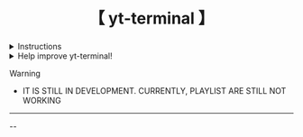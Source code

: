 <div align="center">
    <h1>【 yt-terminal 】</h1>
    <h3></h3>
</div>

<div align="center">

</div>
<details>
  <summary>Instructions</summary>

   - Installation
   ```installation
     git clone https://github.com/hans-chrstn/yt-terminal
     cd yt-terminal
     chmod +x ./yt # File that you got from this repo

     To test, run ./yt -t
     If player succeeds,
     Then just run ./yt or ./yt -v for video
   ```

   - Usage
   ```usage
     -v Play as video (default is audio-only)
     -V Debug video
     -A Debug audio
     -t Test mode (skips search and selection)
     -h Show this help message
   ```

</details>

<details>
  <summary>Help improve yt-terminal!</summary>

   - If you'd like to suggest fixes, feel free to [open an issue](https://github.com/hans-chrstn/yt-terminal/issues/new)
</details>

> [!WARNING]
> - IT IS STILL IN DEVELOPMENT. CURRENTLY, PLAYLIST ARE STILL NOT WORKING

---
--

